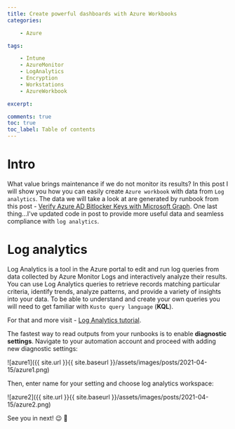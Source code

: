 ```yaml
---
title: Create powerful dashboards with Azure Workbooks
categories:

    - Azure

tags:

    - Intune
    - AzureMonitor
    - LogAnalytics
    - Encryption
    - Workstations
    - AzureWorkbook

excerpt: 

comments: true
toc: true
toc_label: Table of contents
---
```


# Intro

What value brings maintenance if we do not monitor its results?
In this post I will show you how you can easily create `Azure workbook` with data from `Log analytics`.
The data we will take a look at are generated by runbook from this post - [Verify Azure AD Bitlocker Keys with Microsoft Graph](https://universecitiz3n.tech/powershell/Graph-Bitlocker/).
One last thing...I've updated code in post to provide more useful data and seamless compliance with `log analytics`.

# Log analytics

Log Analytics is a tool in the Azure portal to edit and run log queries from data collected by Azure Monitor Logs and interactively analyze their results.
You can use Log Analytics queries to retrieve records matching particular criteria, identify trends, analyze patterns, and provide a variety of insights into your data.
To be able to understand and create your own queries you will need to get familiar with `Kusto query language` (**KQL**).

For that and more visit - [Log Analytics tutorial](https://docs.microsoft.com/en-us/azure/azure-monitor/logs/log-analytics-tutorial).

The fastest way to read outputs from your runbooks is to enable **diagnostic settings**.
Navigate to your automation account and proceed with adding new diagnostic settings:

![azure1]({{ site.url }}{{ site.baseurl }}/assets/images/posts/2021-04-15/azure1.png)

Then, enter name for your setting and choose log analytics workspace:

![azure2]({{ site.url }}{{ site.baseurl }}/assets/images/posts/2021-04-15/azure2.png)


See you in next! 😉 🧠

